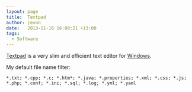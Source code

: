```yaml
---
layout: page
title:  Textpad
author: jevon
date:   2013-11-16 16:08:21 +13:00
tags:
  - Software
---
```


[Textpad](Textpad.md) is a very slim and efficient text editor for [Windows](Windows.md).

My default file name filter:

```
*.txt; *.cpp; *.c; *.htm*; *.java; *.properties; *.xml; *.css; *.js; *.php; *.conf; *.ini; *.sql; *.log; *.yml; *.yaml
```
